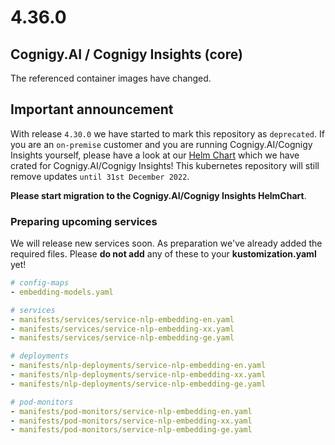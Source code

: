 # 4.36.0

## Cognigy.AI / Cognigy Insights (core)
The referenced container images have changed.

## Important announcement
With release `4.30.0` we have started to mark this repository as `deprecated`. If you are an `on-premise` customer and you are running Cognigy.AI/Cognigy Insights yourself, please have a look at our [Helm Chart](https://github.com/cognigy/cognigy-ai-helm-chart) which we have crated for Cognigy.AI/Cognigy Insights! This kubernetes repository will still remove updates `until 31st December 2022`.

**Please start migration to the Cognigy.AI/Cognigy Insights HelmChart**.

### Preparing upcoming services
We will release new services soon. As preparation we've already added the required files.
Please **do not add** any of these to your **kustomization.yaml** yet!
```yaml
# config-maps
- embedding-models.yaml

# services
- manifests/services/service-nlp-embedding-en.yaml
- manifests/services/service-nlp-embedding-xx.yaml
- manifests/services/service-nlp-embedding-ge.yaml

# deployments
- manifests/nlp-deployments/service-nlp-embedding-en.yaml
- manifests/nlp-deployments/service-nlp-embedding-xx.yaml
- manifests/nlp-deployments/service-nlp-embedding-ge.yaml

# pod-monitors
- manifests/pod-monitors/service-nlp-embedding-en.yaml
- manifests/pod-monitors/service-nlp-embedding-xx.yaml
- manifests/pod-monitors/service-nlp-embedding-ge.yaml
```